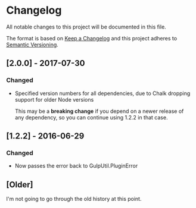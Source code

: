# Changelog
All notable changes to this project will be documented in this file.

The format is based on [Keep a Changelog](http://keepachangelog.com/en/1.0.0/)
and this project adheres to [Semantic Versioning](http://semver.org/spec/v2.0.0.html).

## [2.0.0] - 2017-07-30

### Changed

- Specified version numbers for all dependencies, due to Chalk dropping support for older Node versions

  This may be a **breaking change** if you depend on a newer release of any dependency, so you can continue using 1.2.2 in that case. 

## [1.2.2] - 2016-06-29

### Changed

- Now passes the error back to GulpUtil.PluginError

## [Older]

I'm not going to go through the old history at this point.
